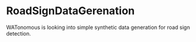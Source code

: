 # RoadSignDataGerenation
WATonomous is looking into simple synthetic data generation for road sign detection.
